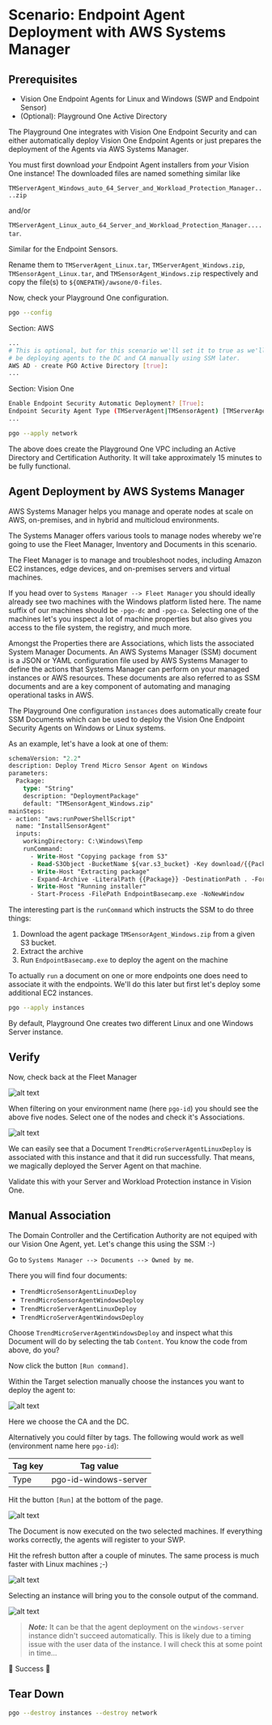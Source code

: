 # Scenario: Endpoint Agent Deployment with AWS Systems Manager

## Prerequisites

- Vision One Endpoint Agents for Linux and Windows (SWP and Endpoint Sensor)
- (Optional): Playground One Active Directory

The Playground One integrates with Vision One Endpoint Security and can either automatically deploy Vision One Endpoint Agents or just prepares the deployment of the Agents via AWS Systems Manager.

You must first download *your* Endpoint Agent installers from *your* Vision One instance! The downloaded files are named something similar like

`TMServerAgent_Windows_auto_64_Server_and_Workload_Protection_Manager....zip`

and/or

`TMServerAgent_Linux_auto_64_Server_and_Workload_Protection_Manager....tar`.

Similar for the Endpoint Sensors.

Rename them to `TMServerAgent_Linux.tar`, `TMServerAgent_Windows.zip`,  `TMSensorAgent_Linux.tar`, and `TMSensorAgent_Windows.zip` respectively and copy the file(s) to `${ONEPATH}/awsone/0-files`.

Now, check your Playground One configuration.

```sh
pgo --config
```

Section: AWS

```sh
...
# This is optional, but for this scenario we'll set it to true as we'll
# be deploying agents to the DC and CA manually using SSM later.
AWS AD - create PGO Active Directory [true]: 
...
```

Section: Vision One

```sh
Enable Endpoint Security Automatic Deployment? [True]: 
Endpoint Security Agent Type (TMServerAgent|TMSensorAgent) [TMServerAgent]: 
...
```

```sh
pgo --apply network
```

The above does create the Playground One VPC including an Active Directory and Certification Authority. It will take approximately 15 minutes to be fully functional.

## Agent Deployment by AWS Systems Manager

AWS Systems Manager helps you manage and operate nodes at scale on AWS, on-premises, and in hybrid and multicloud environments.

The Systems Manager offers various tools to manage nodes whereby we're going to use the Fleet Manager, Inventory and Documents in this scenario.

The Fleet Manager is to manage and troubleshoot nodes, including Amazon EC2 instances, edge devices, and on-premises servers and virtual machines.

If you head over to `Systems Manager --> Fleet Manager` you should ideally already see two machines with the Windows platform listed here. The name suffix of our machines should be `-pgo-dc` and `-pgo-ca`. Selecting one of the machines let's you inspect a lot of machine properties but also gives you access to the file system, the registry, and much more.

Amongst the Properties there are Associations, which lists the associated System Manager Documents. An AWS Systems Manager (SSM) document is a JSON or YAML configuration file used by AWS Systems Manager to define the actions that Systems Manager can perform on your managed instances or AWS resources. These documents are also referred to as SSM documents and are a key component of automating and managing operational tasks in AWS.

The Playground One configuration `instances` does automatically create four SSM Documents which can be used to deploy the Vision One Endpoint Security Agents on Windows or Linux systems.

As an example, let's have a look at one of them:

```ps
schemaVersion: "2.2"
description: Deploy Trend Micro Sensor Agent on Windows
parameters:
  Package:
    type: "String"
    description: "DeploymentPackage"
    default: "TMSensorAgent_Windows.zip"
mainSteps:
- action: "aws:runPowerShellScript"
  name: "InstallSensorAgent"
  inputs:
    workingDirectory: C:\Windows\Temp
    runCommand:
      - Write-Host "Copying package from S3"
      - Read-S3Object -BucketName ${var.s3_bucket} -Key download/{{Package}} -File {{Package}}
      - Write-Host "Extracting package"
      - Expand-Archive -LiteralPath {{Package}} -DestinationPath . -Force
      - Write-Host "Running installer"
      - Start-Process -FilePath EndpointBasecamp.exe -NoNewWindow
```

The interesting part is the `runCommand` which instructs the SSM to do three things:

1. Download the agent package `TMSensorAgent_Windows.zip` from a given S3 bucket.
2. Extract the archive
3. Run `EndpointBasecamp.exe` to deploy the agent on the machine

To actually `run` a document on one or more endpoints one does need to associate it with the endpoints. We'll do this later but first let's deploy some additional EC2 instances.

```sh
pgo --apply instances
```

By default, Playground One creates two different Linux and one Windows Server instance.

## Verify

Now, check back at the Fleet Manager

![alt text](images/agent-ssm-deployments-01.png "SSM")

When filtering on your environment name (here `pgo-id`) you should see the above five nodes. Select one of the nodes and check it's Associations.

![alt text](images/agent-ssm-deployments-02.png "SSM")

We can easily see that a Document `TrendMicroServerAgentLinuxDeploy` is associated with this instance and that it did run successfully. That means, we magically deployed the Server Agent on that machine.

Validate this with your Server and Workload Protection instance in Vision One.

## Manual Association

The Domain Controller and the Certification Authority are not equiped with our Vision One Agent, yet. Let's change this using the SSM :-)

Go to `Systems Manager --> Documents --> Owned by me`.

There you will find four documents:

- `TrendMicroSensorAgentLinuxDeploy`
- `TrendMicroSensorAgentWindowsDeploy`
- `TrendMicroServerAgentLinuxDeploy`
- `TrendMicroServerAgentWindowsDeploy`

Choose `TrendMicroServerAgentWindowsDeploy` and inspect what this Document will do by selecting the tab `Content`. You know the code from above, do you?

Now click the button `[Run command]`.

Within the Target selection manually choose the instances you want to deploy the agent to:

![alt text](images/agent-ssm-deployments-03.png "SSM")

Here we choose the CA and the DC.

Alternatively you could filter by tags. The following would work as well (environment name here `pgo-id`):

Tag key | Tag value
------- | ---------
Type | pgo-id-windows-server

Hit the button `[Run]` at the bottom of the page.

![alt text](images/agent-ssm-deployments-04.png "SSM")

The Document is now executed on the two selected machines. If everything works correctly, the agents will register to your SWP.

Hit the refresh button after a couple of minutes. The same process is much faster with Linux machines ;-)

![alt text](images/agent-ssm-deployments-05.png "SSM")

Selecting an instance will bring you to the console output of the command.

![alt text](images/agent-ssm-deployments-06.png "SSM")

> ***Note:*** It can be that the agent deployment on the `windows-server` instance didn't succeed automatically. This is likely due to a timing issue with the user data of the instance. I will check this at some point in time...

🎉 Success 🎉

## Tear Down

```sh
pgo --destroy instances --destroy network
```
